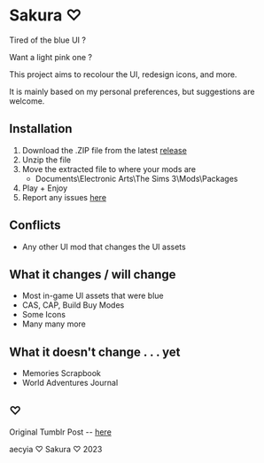 # Sakura ♡

Tired of the blue UI ?

Want a light pink one ?

This project aims to recolour the UI, redesign icons, and more.

It is mainly based on my personal preferences, but suggestions are welcome.

## Installation

01. Download the .ZIP file from the latest [release](https://github.com/aecyia/Sakura/releases)
02. Unzip the file
03. Move the extracted file to where your mods are
	+ Documents\Electronic Arts\The Sims 3\Mods\Packages
04. Play + Enjoy
05. Report any issues [here](https://github.com/aecyia/Sakura/issues)

## Conflicts

+ Any other UI mod that changes the UI assets

## What it changes / will change

+ Most in-game UI assets that were blue
+ CAS, CAP, Build Buy Modes
+ Some Icons
+ Many many more

## What it doesn't change . . . yet

+ Memories Scrapbook
+ World Adventures Journal

## ♡

Original Tumblr Post -- [here](https://www.tumblr.com/astraace/695785491609632768/sakura?source=share)

aecyia ♡ Sakura ♡ 2023
